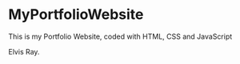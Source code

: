 # MyPortfolioWebsite

This is my Portfolio Website, coded with HTML, CSS and JavaScript 

Elvis Ray.
